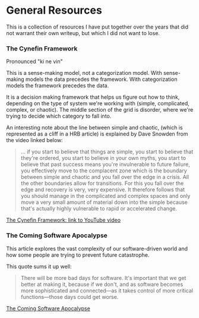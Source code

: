 # General Resources
This is a collection of resources I have put together over the years that did not warrant their own writeup, but which I did not want to lose.

### The Cynefin Framework 
Pronounced "ki ne vin"

This is a sense-making model, not a categorization model. With sense-making models the data precedes the framework. With categorization models the framework precedes the data. 

It is a decision making framework that helps us figure out how to think, depending on the type of system we're working with (simple, complicated, complex, or chaotic). The middle section of the grid is disorder, where we're trying to decide which category to fall into. 

An interesting note about the line between simple and chaotic, (which is represented as a cliff in a HRB article) is explained by Dave Snowden from the video linked below:

>  ... if you start to believe that things are simple, you start to believe that they're ordered, you start to believe in your own myths, you start to believe that past success means you're invulnerable to future failure, you effectively move to the complacent zone which is the boundary between simple and chaotic and you fall over the edge in a crisis. All the other boundaries allow for transitions. For this you fall over the edge and recovery is very, very expensive. It therefore follows that you should manage in the complicated and complex spaces and only move a very small amount of material down into the simple because that's actually highly vulnerable to rapid or accelerated change. 

[The Cynefin Framework: link to YouTube video](https://www.youtube.com/watch?v=N7oz366X0-8)

### The Coming Software Apocalypse
This article explores the vast complexity of our software-driven world and how some people are trying to prevent future catastrophe. 

This quote sums it up well: 
> There will be more bad days for software. It's important that we get better at making it, because if we don't, and as software becomes more sophisticated and connected—as it takes control of more critical functions—those days could get worse.

[The Coming Software Apocalypse](https://www.theatlantic.com/technology/archive/2017/09/saving-the-world-from-code/540393/)

